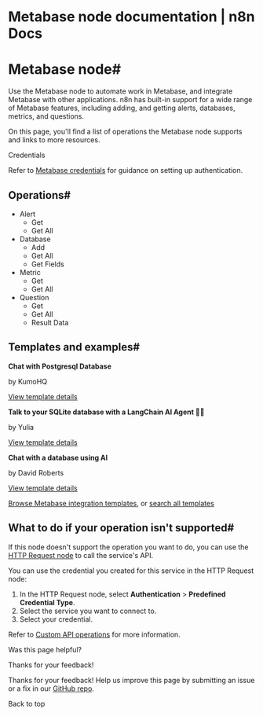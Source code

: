 # Metabase node documentation | n8n Docs

[ ](https://github.com/n8n-io/n8n-docs/edit/main/docs/integrations/builtin/app-nodes/n8n-nodes-base.metabase.md "Edit this page")

# Metabase node#

Use the Metabase node to automate work in Metabase, and integrate Metabase with other applications. n8n has built-in support for a wide range of Metabase features, including adding, and getting alerts, databases, metrics, and questions. 

On this page, you'll find a list of operations the Metabase node supports and links to more resources.

Credentials

Refer to [Metabase credentials](../../credentials/metabase/) for guidance on setting up authentication. 

## Operations#

  * Alert
    * Get
    * Get All
  * Database
    * Add
    * Get All
    * Get Fields
  * Metric
    * Get
    * Get All
  * Question
    * Get
    * Get All
    * Result Data

## Templates and examples#

**Chat with Postgresql Database**

by KumoHQ

[View template details](https://n8n.io/workflows/2859-chat-with-postgresql-database/)

**Talk to your SQLite database with a LangChain AI Agent 🧠💬**

by Yulia

[View template details](https://n8n.io/workflows/2292-talk-to-your-sqlite-database-with-a-langchain-ai-agent/)

**Chat with a database using AI**

by David Roberts

[View template details](https://n8n.io/workflows/2090-chat-with-a-database-using-ai/)

[Browse Metabase integration templates](https://n8n.io/integrations/metabase/), or [search all templates](https://n8n.io/workflows/)

## What to do if your operation isn't supported#

If this node doesn't support the operation you want to do, you can use the [HTTP Request node](../../core-nodes/n8n-nodes-base.httprequest/) to call the service's API.

You can use the credential you created for this service in the HTTP Request node: 

  1. In the HTTP Request node, select **Authentication** > **Predefined Credential Type**.
  2. Select the service you want to connect to.
  3. Select your credential.

Refer to [Custom API operations](../../../custom-operations/) for more information.

Was this page helpful? 

Thanks for your feedback! 

Thanks for your feedback! Help us improve this page by submitting an issue or a fix in our [GitHub repo](https://github.com/n8n-io/n8n-docs). 

Back to top
